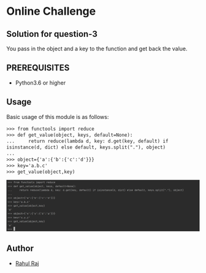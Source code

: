 #  Online Challenge
## Solution for question-3

You pass in the object and a key to the function and get back the value.

## PREREQUISITES

- Python3.6 or higher

## Usage

Basic usage of this module is as follows:

```hcl
>>> from functools import reduce
>>> def get_value(object, keys, default=None):
...     return reduce(lambda d, key: d.get(key, default) if isinstance(d, dict) else default, keys.split("."), object)
...
>>> object={'a':{'b':{'c':'d'}}}
>>> key='a.b.c'
>>> get_value(object,key)

```

![alt text](https://github.com/rahulraj2323/coding-challenge/blob/master/Question-3/Capture.PNG)
## Author
- [Rahul Raj](https://github.com/rahulraj2323)